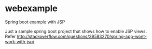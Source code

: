 # webexample
Spring boot example with JSP

Just a sample spring boot project that shows how to enable JSP views. 
Refer http://stackoverflow.com/questions/39583270/spring-app-wont-work-with-jsp/
